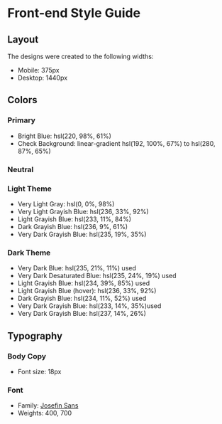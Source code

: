 # Front-end Style Guide

## Layout

The designs were created to the following widths:

- Mobile: 375px
- Desktop: 1440px

## Colors

### Primary

- Bright Blue: hsl(220, 98%, 61%)
- Check Background: linear-gradient hsl(192, 100%, 67%) to hsl(280, 87%, 65%)

### Neutral

### Light Theme

- Very Light Gray: hsl(0, 0%, 98%)
- Very Light Grayish Blue: hsl(236, 33%, 92%)
- Light Grayish Blue: hsl(233, 11%, 84%)
- Dark Grayish Blue: hsl(236, 9%, 61%)
- Very Dark Grayish Blue: hsl(235, 19%, 35%)

### Dark Theme

- Very Dark Blue: hsl(235, 21%, 11%) used
- Very Dark Desaturated Blue: hsl(235, 24%, 19%) used
- Light Grayish Blue: hsl(234, 39%, 85%) used
- Light Grayish Blue (hover): hsl(236, 33%, 92%)
- Dark Grayish Blue: hsl(234, 11%, 52%) used
- Very Dark Grayish Blue: hsl(233, 14%, 35%)used 
- Very Dark Grayish Blue: hsl(237, 14%, 26%) 

## Typography

### Body Copy

- Font size: 18px

### Font

- Family: [Josefin Sans](https://fonts.google.com/specimen/Josefin+Sans)
- Weights: 400, 700
